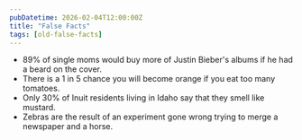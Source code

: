 ```yaml
---
pubDatetime: 2026-02-04T12:00:00Z
title: "False Facts"
tags: [old-false-facts]
---
```


- 89% of single moms would buy more of Justin Bieber's albums if he had a beard on the cover.
- There is a 1 in 5 chance you will become orange if you eat too many tomatoes.
- Only 30% of Inuit residents living in Idaho say that they smell like mustard.
- Zebras are the result of an experiment gone wrong trying to merge a newspaper and a horse.
